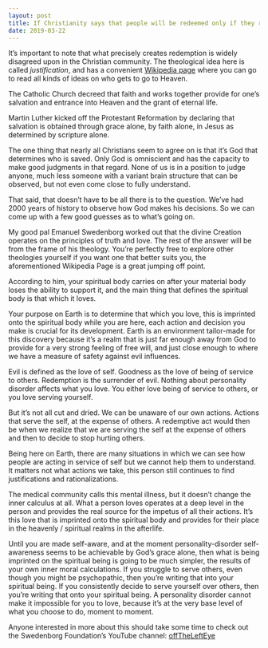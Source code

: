 ```yaml
---
layout: post
title: If Christianity says that people will be redeemed only if they regret their sins, what about psychopaths? They can’t feel anything because of their nature.
date: 2019-03-22
---
```


<p>It’s important to note that what precisely creates redemption is widely disagreed upon in the Christian community. The theological idea here is called <i>justification</i>, and has a convenient <a href="https://en.wikipedia.org/wiki/Justification_(theology)" data-qt-tooltip="wikipedia.org">Wikipedia page</a> where you can go to read all kinds of ideas on who gets to go to Heaven.</p><p>The Catholic Church decreed that faith and works together provide for one’s salvation and entrance into Heaven and the grant of eternal life.</p><p>Martin Luther kicked off the Protestant Reformation by declaring that salvation is obtained through grace alone, by faith alone, in Jesus as determined by scripture alone.</p><p>The one thing that nearly all Christians seem to agree on is that it’s God that determines who is saved. Only God is omniscient and has the capacity to make good judgments in that regard. None of us is in a position to judge anyone, much less someone with a variant brain structure that can be observed, but not even come close to fully understand.</p><p>That said, that doesn’t have to be all there is to the question. We’ve had 2000 years of history to observe how God makes his decisions. So we can come up with a few good guesses as to what’s going on.</p><p>My good pal Emanuel Swedenborg worked out that the divine Creation operates on the principles of truth and love. The rest of the answer will be from the frame of his theology. You’re perfectly free to explore other theologies yourself if you want one that better suits you, the aforementioned Wikipedia Page is a great jumping off point.</p><p>According to him, your spiritual body carries on after your material body loses the ability to support it, and the main thing that defines the spiritual body is that which it loves.</p><p>Your purpose on Earth is to determine that which you love, this is imprinted onto the spiritual body while you are here, each action and decision you make is crucial for its development. Earth is an environment tailor-made for this discovery because it’s a realm that is just far enough away from God to provide for a very strong feeling of free will, and just close enough to where we have a measure of safety against evil influences.</p><p>Evil is defined as the love of self. Goodness as the love of being of service to others. Redemption is the surrender of evil. Nothing about personality disorder affects what you love. You either love being of service to others, or you love serving yourself.</p><p>But it’s not all cut and dried. We can be unaware of our own actions. Actions that serve the self, at the expense of others. A redemptive act would then be when we realize that we are serving the self at the expense of others and then to decide to stop hurting others.</p><p>Being here on Earth, there are many situations in which we can see how people are acting in service of self but we cannot help them to understand. It matters not what actions we take, this person still continues to find justifications and rationalizations.</p><p>The medical community calls this mental illness, but it doesn’t change the inner calculus at all. What a person loves operates at a deep level in the person and provides the real source for the impetus of all their actions. It’s this love that is imprinted onto the spiritual body and provides for their place in the heavenly / spiritual realms in the afterlife.</p><p>Until you are made self-aware, and at the moment personality-disorder self-awareness seems to be achievable by God’s grace alone, then what is being imprinted on the spiritual being is going to be much simpler, the results of your own inner moral calculations. If you struggle to serve others, even though you might be psychopathic, then you’re writing that into your spiritual being. If you consistently decide to serve yourself over others, then you’re writing that onto your spiritual being. A personality disorder cannot make it impossible for you to love, because it’s at the very base level of what you choose to do, moment to moment.</p><p>Anyone interested in more about this should take some time to check out the Swedenborg Foundation’s YouTube channel: <a href="https://www.youtube.com/channel/UC5kBvit8NAsLO3o-8SNGAOA" data-qt-tooltip="youtube.com">offTheLeftEye</a></p>

